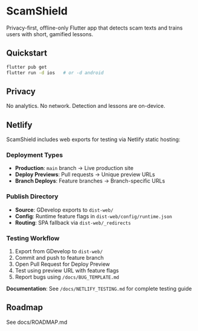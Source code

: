 # ScamShield
Privacy-first, offline-only Flutter app that detects scam texts and trains users with short, gamified lessons.

## Quickstart
```bash
flutter pub get
flutter run -d ios   # or -d android
```

## Privacy

No analytics. No network. Detection and lessons are on-device.

## Netlify

ScamShield includes web exports for testing via Netlify static hosting:

### Deployment Types
- **Production**: `main` branch → Live production site
- **Deploy Previews**: Pull requests → Unique preview URLs
- **Branch Deploys**: Feature branches → Branch-specific URLs

### Publish Directory
- **Source**: GDevelop exports to `dist-web/`
- **Config**: Runtime feature flags in `dist-web/config/runtime.json`
- **Routing**: SPA fallback via `dist-web/_redirects`

### Testing Workflow
1. Export from GDevelop to `dist-web/`
2. Commit and push to feature branch
3. Open Pull Request for Deploy Preview
4. Test using preview URL with feature flags
5. Report bugs using `/docs/BUG_TEMPLATE.md`

**Documentation**: See `/docs/NETLIFY_TESTING.md` for complete testing guide

## Roadmap

See docs/ROADMAP.md